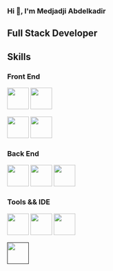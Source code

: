 ### Hi 👋, l'm Medjadji Abdelkadir
## Full Stack Developer
## Skills
### Front End
[<img src="https://www.vectorlogo.zone/logos/w3_html5/w3_html5-icon.svg" width="50px" height="50px">](https://developer.mozilla.org/en-US/docs/Web/HTML)
[<img src="https://www.vectorlogo.zone/logos/w3_css/w3_css-icon.svg" width="50px" height="50px">](https://developer.mozilla.org/en-US/docs/Web/CSS)

[<img src="https://www.vectorlogo.zone/logos/tailwindcss/tailwindcss-icon.svg"  width="50px" height="50px">](https://tailwindcss.com)
[<img src="https://www.vectorlogo.zone/logos/getbootstrap/getbootstrap-icon.svg"  width="50px" height="50px">](https://getbootstrap.com)


### Back End 
[<img src="https://www.vectorlogo.zone/logos/php/php-icon.svg"  width="50px" height="50px">](https://www.php.net)
[<img src="https://www.vectorlogo.zone/logos/mysql/mysql-official.svg"  width="50px" height="50px">](https://www.mysql.com)
[<img src="https://www.vectorlogo.zone/logos/laravel/laravel-icon.svg"  width="50px" height="50px">](https://laravel.com)


### Tools && IDE 
[<img src="https://www.vectorlogo.zone/logos/visualstudio_code/visualstudio_code-icon.svg"  width="50px" height="50px">](https://code.visualstudio.com)
[<img src="https://www.vectorlogo.zone/logos/getpostman/getpostman-icon.svg"  width="50px" height="50px">](https://www.postman.com)
[<img src="https://www.vectorlogo.zone/logos/git-scm/git-scm-icon.svg"  width="50px" height="50px">](https://git-scm.com)

[<img src=""  width="50px" height="50px">]()

<!--
**MedjadjiAbdelkadir/MedjadjiAbdelkadir** is a ✨ _special_ ✨ repository because its `README.md` (this file) appears on your GitHub profile.

## My Content :

Here are some ideas to get you started:

- 🔭 I’m currently working on ...
- 🌱 I’m currently learning ...
- 👯 I’m looking to collaborate on ...
- 🤔 I’m looking for help with ...
- 💬 Ask me about ...
- 📫 How to reach me: ...
- 😄 Pronouns: ...
- ⚡ Fun fact: ...
-->
